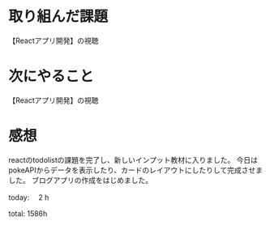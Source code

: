 # 取り組んだ課題
【Reactアプリ開発】の視聴

# 次にやること
【Reactアプリ開発】の視聴

# 感想
reactのtodolistの課題を完了し、新しいインプット教材に入りました。
今日はpokeAPIからデータを表示したり、カードのレイアウトにしたりして完成させました。
ブログアプリの作成をはじめました。

today: 　2 h

total: 1586h
